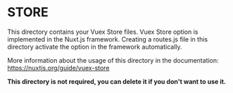 # STORE

This directory contains your Vuex Store files.
Vuex Store option is implemented in the Nuxt.js framework.
Creating a routes.js file in this directory activate the option in the framework automatically.

More information about the usage of this directory in the documentation:
https://nuxtjs.org/guide/vuex-store

**This directory is not required, you can delete it if you don't want to use it.**

